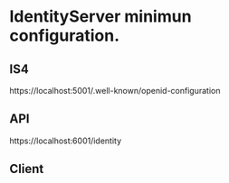 # IdentityServer minimun configuration.

## IS4

https://localhost:5001/.well-known/openid-configuration

## API

https://localhost:6001/identity

## Client
